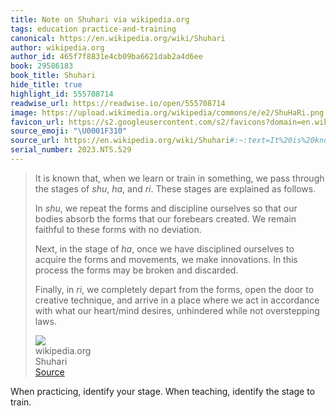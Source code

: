 ```yaml
---
title: Note on Shuhari via wikipedia.org
tags: education practice-and-training
canonical: https://en.wikipedia.org/wiki/Shuhari
author: wikipedia.org
author_id: 465f7f8831e4cb09ba6621dab2a4d6ee
book: 29586183
book_title: Shuhari
hide_title: true
highlight_id: 555708714
readwise_url: https://readwise.io/open/555708714
image: https://upload.wikimedia.org/wikipedia/commons/e/e2/ShuHaRi.png
favicon_url: https://s2.googleusercontent.com/s2/favicons?domain=en.wikipedia.org
source_emoji: "\U0001F310"
source_url: https://en.wikipedia.org/wiki/Shuhari#:~:text=It%20is%20known,not%20overstepping%20laws.
serial_number: 2023.NTS.529
---
```

> It is known that, when we learn or train in something, we pass through the stages of *shu*, *ha*, and *ri*. These stages are explained as follows.
> 
> In *shu*, we repeat the forms and discipline ourselves so that our bodies absorb the forms that our forebears created. We remain faithful to these forms with no deviation.
> 
> Next, in the stage of *ha*, once we have disciplined ourselves to acquire the forms and movements, we make innovations. In this process the forms may be broken and discarded.
> 
> Finally, in *ri*, we completely depart from the forms, open the door to creative technique, and arrive in a place where we act in accordance with what our heart/mind desires, unhindered while not overstepping laws.
> <div class="quoteback-footer"><div class="quoteback-avatar"><img class="mini-favicon" src="https://s2.googleusercontent.com/s2/favicons?domain=en.wikipedia.org"></div><div class="quoteback-metadata"><div class="metadata-inner"><span style="display:none">FROM:</span><div aria-label="wikipedia.org" class="quoteback-author"> wikipedia.org</div><div aria-label="Shuhari" class="quoteback-title"> Shuhari</div></div></div><div class="quoteback-backlink"><a target="_blank" aria-label="go to the full text of this quotation" rel="noopener" href="https://en.wikipedia.org/wiki/Shuhari#:~:text=It%20is%20known,not%20overstepping%20laws." class="quoteback-arrow"> Source</a></div></div>

When practicing, identify your stage. When teaching, identify the stage to train.
